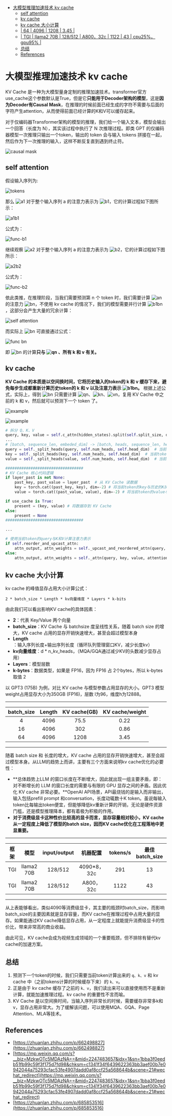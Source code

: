 - [大模型推理加速技术 kv cache](#大模型推理加速技术-kv-cache)
  - [self attention](#self-attention)
  - [kv cache](#kv-cache)
  - [kv cache 大小计算](#kv-cache-大小计算)
  - [| 64 | 4096 | 1208 | 3.45 |](#-64--4096--1208--345-)
  - [|  TGI | llama2 70B | 128/512 | A800，32c | 1122 | 43 | cpu25%，gpu95% |](#--tgi--llama2-70b--128512--a80032c--1122--43--cpu25gpu95-)
  - [总结](#总结)
  - [References](#references)


# 大模型推理加速技术 kv cache

KV Cache 是一种为大模型量身定制的推理加速技术。transformer官方use_cache这个参数默认是True，但是它**只能用于Decoder架构的模型**，这是**因为Decoder有Causal Mask**，在推理的时候前面已经生成的字符不需要与后面的字符产生attention，从而使得前面已经计算的K和V可以缓存起来。

对于仅编码器Transformer架构的模型的推理，我们给一个输入文本，模型会输出一个回答（长度为 N），其实该过程中执行了 N 次推理过程。即类 GPT 的仅编码器模型一次推理只输出一个token，输出的 token 会与输入 tokens 拼接在一起，然后作为下一次推理的输入，这样不断反复直到遇到终止符。

![causal mask](./pics/causal-mask.png)

## self attention

假设输入序列为:

![tokens](./pics/kvc-tokens.png)

那么 ![a1](./pics/kvc-a1.png) 对于整个输入序列 a 的注意力表示为 ![b1](./pics/kvc-b1.png)，它的计算过程如下图所示：

![a1b1](./pics/kvc-a1b1.png)

公式为：

![func-b1](./pics/kvc-func-b1.png)

继续观察 ![a2](./pics/kvc-a2.png) 对于整个输入序列 a 的注意力表示为 ![b2](./pics/kvc-b2.png)，它的计算过程如下图所示：

![a2b2](./pics/kvc-a2b2.png)

公式为：

![func-b2](./pics/kvc-func-b2.png)

依此类推，在推理阶段，当我们需要预测第 n 个 token 时，我们需要计算 ![an](./pics/kvc-an.png) 的注意力 ![bn](./pics/kvc-bn.png)，不使用 kv cache 的情况下，我们的模型需要并行计算 ![b1bn](./pics/kvc-b1bn-1.png)，这部分会产生大量的冗余计算：

![self attention](./pics/self-attention.png)

而实际上 ![bn](./pics/kvc-bn.png) 可直接通过公式：

![func bn](./pics/kvc-func-bn.png)

即 ![bn](./pics/kvc-bn.png) 的计算**只与 ![qn](./pics/kvc-qn.png) 、所有 k 和 v 有关。**

## kv cache

**KV Cache 的本质是以空间换时间，它将历史输入的token的 k 和 v 缓存下来，避免每步生成都重新计算历史token的 k 和 v 以及注意力表示 ![b1bn](./pics/kvc-b1bn-1.png)。** 根据上述公式，实际上，得到 ![bn](./pics/kvc-bn.png) 只需要计算 ![qn](./pics/kvc-qn.png)、![kn](./pics/kvc-kn.png)、![vn](./pics/kvc-vn.png)，复用 KV Cache 中之前的 k 和 v，然后就可以预测下一个 token 了。

![example](./pics/kvc-example.png)

![example](./pics/kvc-example2.png)

```python
# 拆分 Q、K、V
query, key, value = self.c_attn(hidden_states).split(self.split_size, dim=2)
...
# [batch, sequence_len, embeded_dim] -> [batch, heads, sequence_len, head_dim]
query = self._split_heads(query, self.num_heads, self.head_dim)  # 当前token对应的query
key = self._split_heads(key, self.num_heads, self.head_dim)  # 当前token对应的key
value = self._split_heads(value, self.num_heads, self.head_dim)  # 当前token对应的value

##################################
# KV Cache 核心代码逻辑
if layer_past is not None:
    past_key, past_value = layer_past  # 从 KV Cache 读数据
    key = torch.cat((past_key, key), dim=-2) # 将当前token的key与历史的K拼接
    value = torch.cat((past_value, value), dim=-2) # 将当前token的value与历史的V拼接

if use_cache is True:
    present = (key, value) # 将数据存到 KV Cache
else:
    present = None
##################################

...

# 使用当前token的query与K和V计算注意力表示
if self.reorder_and_upcast_attn:
    attn_output, attn_weights = self._upcast_and_reordered_attn(query, key, value, attention_mask, head_mask)
else:
    attn_output, attn_weights = self._attn(query, key, value, attention_mask, head_mask)
```

## kv cache 大小计算

kv cache 的峰值显存占用大小计算公式：

`2 * batch_size * Length * kv向量维度 * Layers * k-bits`

由此我们可以看出影响KV cache的具体因素：

- **2**：代表 Key/Value 两个向量
- **batch_size**：KV Cache 与 batchsize 度呈线性关系，随着 batch size 的增大，KV cache 占用的显存开销快速增大，甚至会超过模型本身
- **Length**：输入序列长度+输出序列长度（循环队列管理窗口KV，减少长度kv）
- **kv向量维度**：d * n_kv_heads，（MQA/GQA通过减少KV的头数减少显存占用）
- **Layers**：模型层数
- **k-bytes**：数据类型，如果是 FP16，因为 FP16 占 2个bytes，所以 k-bytes 取值 2

以 GPT3 (175B) 为例，对比 KV cache 与模型参数占用显存的大小。GPT3 模型weight占用显存大小为350GB (FP16)，层数 l为96，维度h为12888。

-----
|  batch_size | Length | KV cache(GB) | KV cache/weight |
| :----: | :----: | :----: | :----: |
| 4 | 4096 | 75.5 | 0.22 |
| 16 | 4096 | 302 | 0.86 |
| 64 | 4096 | 1208 | 3.45 |
-----

随着 batch size 和 长度的增大，KV cache 占用的显存开销快速增大，甚至会超过模型本身。从LLM的趋势上而讲，主要有三个方面来说明kv cache优化的必要性：

- **总体趋势上LLM 的窗口长度在不断增大，因此就出现一组主要矛盾，即：对不断增长的 LLM 的窗口长度的需要与有限的 GPU 显存之间的矛盾。因此优化 KV cache 非常必要。**OpenAI API场景，API最烧钱的是输入而非输出，输入包括prefill prompt 和conversation，长度动辄数十K token。虽说每输入token比每输出token便宜，但能够降低kv重新计算的开销，无论是硬件资源门槛，还是模型推理降本，都有着极为积极的作用。
- **对于消费级显卡这种性价比较高的显卡而言，显存容量相对较小，KV cache从一定程度上降低了模型的batch size，因而KV cache优化在工程落地中更显重要。**
  
-----
| 框架 | 模型 | input/output | 机器配置 | tokens/s | 最佳batch_size | gpu/cpu负载 |
| :----: | :----: | :----: | :----: | :----: | :----: | :----: |
| TGI | llama2 70B | 128/512 | 4090*8，32c | 291 | 13 | cpu25%，gpu95% |
|  TGI | llama2 70B | 128/512 | A800，32c | 1122 | 43 | cpu25%，gpu95% |
-----

从上表能够看出，类似4090等消费级显卡，其主要的瓶颈时batch_size，而影响batch_size的主要因素就是显存容量，而KV cache在推理过程中占用大量的显存。如果能通过KV cache降低显存占用，从一定程度上就能提升消费级显卡的性价比，带来非常高的商业收益。

由此可见，KV cache会成为视频生成领域的一个重要瓶颈，但不排除有替代kv cache的加速方案。

## 总结

1. 预测下一个token的时候，我们只需要当前token计算出来的 `q、k、v` 和 kv cache 中（之前tokens计算的时候缓存下来）的 `k、v`。
2. 正是由于 kv cache 缓存了之前的 `k、v`，我们读出来可以直接使用而不是重新计算，就能加速推理过程。kv cache 的重要性不言而喻。
3. KV Cache 是以空间换时间，当输入序列非常长的时候，需要缓存非常多k和v，显存占用非常大。为了缓解该问题，可以使用MQA、GQA、Page Attention、MLA等技术。

## References

- [https://zhuanlan.zhihu.com/p/662498827](https://zhuanlan.zhihu.com/p/662498827)
- [https://mp.weixin.qq.com/s?__biz=MzkwOTc5MDAzNA==&mid=2247483657&idx=1&sn=1bba3f0eedb51fb99c59f3f175d7fd98&chksm=c1341f34f6439622363bb3aef00b7e0942044a75293cfac53fe4907dadd0af8ccf25a568644b&scene=21#wechat_redirect](https://mp.weixin.qq.com/s?__biz=MzkwOTc5MDAzNA==&mid=2247483657&idx=1&sn=1bba3f0eedb51fb99c59f3f175d7fd98&chksm=c1341f34f6439622363bb3aef00b7e0942044a75293cfac53fe4907dadd0af8ccf25a568644b&scene=21#wechat_redirect)
- [https://zhuanlan.zhihu.com/p/685853516](https://zhuanlan.zhihu.com/p/685853516)
